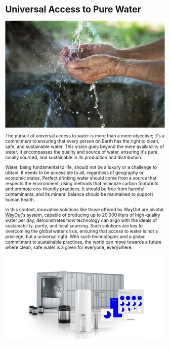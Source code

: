 # Universal Access to Pure Water

![alt_text](img/cleanwater.jpeg)

The pursuit of universal access to water is more than a mere objective; it's a commitment to ensuring that every person on Earth has the right to clean, safe, and sustainable water. This vision goes beyond the mere availability of water; it encompasses the quality and source of water, ensuring it's pure, locally sourced, and sustainable in its production and distribution.

Water, being fundamental to life, should not be a luxury or a challenge to obtain. It needs to be accessible to all, regardless of geography or economic status. Perfect drinking water should come from a source that respects the environment, using methods that minimize carbon footprints and promote eco-friendly practices. It should be free from harmful contaminants, and its mineral balance should be maintained to support human health.

In this context, innovative solutions like those offered by WayOut are pivotal. [WayOut](https://wayout.com/)'s system, capable of producing up to 20,000 liters of high-quality water per day, demonstrates how technology can align with the ideals of sustainability, purity, and local sourcing. Such solutions are key to overcoming the global water crisis, ensuring that access to water is not a privilege, but a universal right. With such technologies and a global commitment to sustainable practices, the world can move towards a future where clean, safe water is a given for everyone, everywhere.

![alt_text](img/wayout.png)
